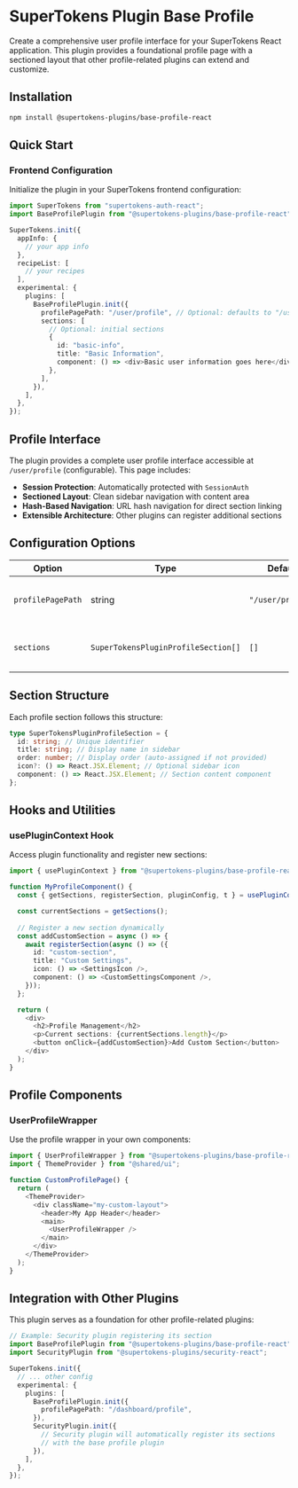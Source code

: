 # SuperTokens Plugin Base Profile

Create a comprehensive user profile interface for your SuperTokens React application.
This plugin provides a foundational profile page with a sectioned layout that other profile-related plugins can extend and customize.

## Installation

```bash
npm install @supertokens-plugins/base-profile-react
```

## Quick Start

### Frontend Configuration

Initialize the plugin in your SuperTokens frontend configuration:

```typescript
import SuperTokens from "supertokens-auth-react";
import BaseProfilePlugin from "@supertokens-plugins/base-profile-react";

SuperTokens.init({
  appInfo: {
    // your app info
  },
  recipeList: [
    // your recipes
  ],
  experimental: {
    plugins: [
      BaseProfilePlugin.init({
        profilePagePath: "/user/profile", // Optional: defaults to "/user/profile"
        sections: [
          // Optional: initial sections
          {
            id: "basic-info",
            title: "Basic Information",
            component: () => <div>Basic user information goes here</div>,
          },
        ],
      }),
    ],
  },
});
```

## Profile Interface

The plugin provides a complete user profile interface accessible at `/user/profile` (configurable). This page includes:

- **Session Protection**: Automatically protected with `SessionAuth`
- **Sectioned Layout**: Clean sidebar navigation with content area
- **Hash-Based Navigation**: URL hash navigation for direct section linking
- **Extensible Architecture**: Other plugins can register additional sections

## Configuration Options

| Option            | Type                                | Default             | Description                           |
| ----------------- | ----------------------------------- | ------------------- | ------------------------------------- |
| `profilePagePath` | string                              | `"/user/profile"`   | Path where the profile page is served |
| `sections`        | `SuperTokensPluginProfileSection[]` | `[]`                | Initial profile sections to display   |

## Section Structure

Each profile section follows this structure:

```typescript
type SuperTokensPluginProfileSection = {
  id: string; // Unique identifier
  title: string; // Display name in sidebar
  order: number; // Display order (auto-assigned if not provided)
  icon?: () => React.JSX.Element; // Optional sidebar icon
  component: () => React.JSX.Element; // Section content component
};
```

## Hooks and Utilities

### usePluginContext Hook

Access plugin functionality and register new sections:

```typescript
import { usePluginContext } from "@supertokens-plugins/base-profile-react";

function MyProfileComponent() {
  const { getSections, registerSection, pluginConfig, t } = usePluginContext();

  const currentSections = getSections();
  
  // Register a new section dynamically
  const addCustomSection = async () => {
    await registerSection(async () => ({
      id: "custom-section",
      title: "Custom Settings",
      icon: () => <SettingsIcon />,
      component: () => <CustomSettingsComponent />,
    }));
  };

  return (
    <div>
      <h2>Profile Management</h2>
      <p>Current sections: {currentSections.length}</p>
      <button onClick={addCustomSection}>Add Custom Section</button>
    </div>
  );
}
```

## Profile Components

### UserProfileWrapper

Use the profile wrapper in your own components:

```typescript
import { UserProfileWrapper } from "@supertokens-plugins/base-profile-react";
import { ThemeProvider } from "@shared/ui";

function CustomProfilePage() {
  return (
    <ThemeProvider>
      <div className="my-custom-layout">
        <header>My App Header</header>
        <main>
          <UserProfileWrapper />
        </main>
      </div>
    </ThemeProvider>
  );
}
```

## Integration with Other Plugins

This plugin serves as a foundation for other profile-related plugins:

```typescript
// Example: Security plugin registering its section
import BaseProfilePlugin from "@supertokens-plugins/base-profile-react";
import SecurityPlugin from "@supertokens-plugins/security-react";

SuperTokens.init({
  // ... other config
  experimental: {
    plugins: [
      BaseProfilePlugin.init({
        profilePagePath: "/dashboard/profile",
      }),
      SecurityPlugin.init({
        // Security plugin will automatically register its sections
        // with the base profile plugin
      }),
    ],
  },
});
```